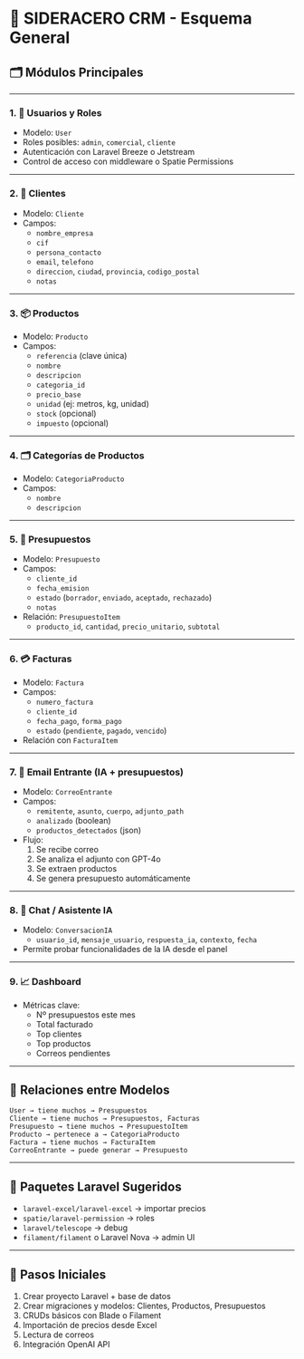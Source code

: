 
# 🧱 SIDERACERO CRM - Esquema General

## 🗂️ Módulos Principales

---

### 1. 🔧 Usuarios y Roles
- Modelo: `User`
- Roles posibles: `admin`, `comercial`, `cliente`
- Autenticación con Laravel Breeze o Jetstream
- Control de acceso con middleware o Spatie Permissions

---

### 2. 👥 Clientes
- Modelo: `Cliente`
- Campos:
  - `nombre_empresa`
  - `cif`
  - `persona_contacto`
  - `email`, `telefono`
  - `direccion`, `ciudad`, `provincia`, `codigo_postal`
  - `notas`

---

### 3. 📦 Productos
- Modelo: `Producto`
- Campos:
  - `referencia` (clave única)
  - `nombre`
  - `descripcion`
  - `categoria_id`
  - `precio_base`
  - `unidad` (ej: metros, kg, unidad)
  - `stock` (opcional)
  - `impuesto` (opcional)

---

### 4. 🗂️ Categorías de Productos
- Modelo: `CategoriaProducto`
- Campos:
  - `nombre`
  - `descripcion`

---

### 5. 📝 Presupuestos
- Modelo: `Presupuesto`
- Campos:
  - `cliente_id`
  - `fecha_emision`
  - `estado` (`borrador`, `enviado`, `aceptado`, `rechazado`)
  - `notas`
- Relación: `PresupuestoItem`
  - `producto_id`, `cantidad`, `precio_unitario`, `subtotal`

---

### 6. 💳 Facturas
- Modelo: `Factura`
- Campos:
  - `numero_factura`
  - `cliente_id`
  - `fecha_pago`, `forma_pago`
  - `estado` (`pendiente`, `pagado`, `vencido`)
- Relación con `FacturaItem`

---

### 7. 📧 Email Entrante (IA + presupuestos)
- Modelo: `CorreoEntrante`
- Campos:
  - `remitente`, `asunto`, `cuerpo`, `adjunto_path`
  - `analizado` (boolean)
  - `productos_detectados` (json)
- Flujo:
  1. Se recibe correo
  2. Se analiza el adjunto con GPT-4o
  3. Se extraen productos
  4. Se genera presupuesto automáticamente

---

### 8. 💬 Chat / Asistente IA
- Modelo: `ConversacionIA`
  - `usuario_id`, `mensaje_usuario`, `respuesta_ia`, `contexto`, `fecha`
- Permite probar funcionalidades de la IA desde el panel

---

### 9. 📈 Dashboard
- Métricas clave:
  - Nº presupuestos este mes
  - Total facturado
  - Top clientes
  - Top productos
  - Correos pendientes

---

## 🔗 Relaciones entre Modelos

```
User → tiene muchos → Presupuestos
Cliente → tiene muchos → Presupuestos, Facturas
Presupuesto → tiene muchos → PresupuestoItem
Producto → pertenece a → CategoriaProducto
Factura → tiene muchos → FacturaItem
CorreoEntrante → puede generar → Presupuesto
```

---

## 🔧 Paquetes Laravel Sugeridos

- `laravel-excel/laravel-excel` → importar precios
- `spatie/laravel-permission` → roles
- `laravel/telescope` → debug
- `filament/filament` o Laravel Nova → admin UI

---

## 🚀 Pasos Iniciales

1. Crear proyecto Laravel + base de datos
2. Crear migraciones y modelos: Clientes, Productos, Presupuestos
3. CRUDs básicos con Blade o Filament
4. Importación de precios desde Excel
5. Lectura de correos
6. Integración OpenAI API
